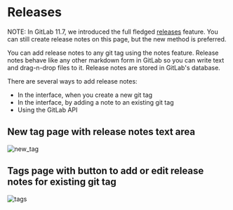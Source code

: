 # Releases

NOTE: In GitLab 11.7, we introduced the full fledged [releases](../user/project/releases.md) feature. You can still create release notes on this page, but the new method is preferred.

You can add release notes to any git tag using the notes feature. Release notes 
behave like any other markdown form in GitLab so you can write text and 
drag-n-drop files to it. Release notes are stored in GitLab's database.

There are several ways to add release notes: 

* In the interface, when you create a new git tag
* In the interface, by adding a note to an existing git tag
* Using the GitLab API

## New tag page with release notes text area

![new_tag](releases/new_tag.png)

## Tags page with button to add or edit release notes for existing git tag

![tags](releases/tags.png)

